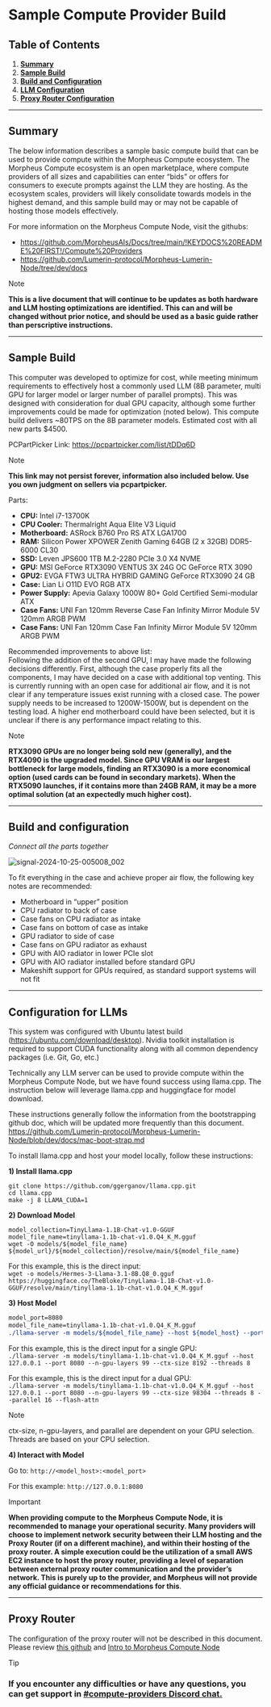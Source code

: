 # Sample Compute Provider Build

## Table of Contents
1. [**Summary**](#summary)
2. [**Sample Build**](#sample-build)
3. [**Build and Configuration**](#build-and-configuration)
4. [**LLM Configuration**](#configuration-for-llms)
5. [**Proxy Router Configuration**](#proxy-router)

---

## Summary
The below information describes a sample basic compute build that can be used to provide compute within the Morpheus Compute ecosystem. The Morpheus Compute ecosystem is an open marketplace, where compute providers of all sizes and capabilities can enter “bids” or offers for consumers to execute prompts against the LLM they are hosting. As the ecosystem scales, providers will likely consolidate towards models in the highest demand, and this sample build may or may not be capable of hosting those models effectively. 

For more information on the Morpheus Compute Node, visit the githubs:  
- https://github.com/MorpheusAIs/Docs/tree/main/!KEYDOCS%20README%20FIRST!/Compute%20Providers  
- https://github.com/Lumerin-protocol/Morpheus-Lumerin-Node/tree/dev/docs

> [!NOTE]
> **This is a live document that will continue to be updates as both hardware and LLM hosting optimizations are identified. This can and will be changed without prior notice, and should be used as a basic guide rather than perscriptive instructions.**

---

## Sample Build
This computer was developed to optimize for cost, while meeting minimum requirements to effectively host a commonly used LLM (8B parameter, multi GPU for larger model or larger number of parallel prompts). This was designed with consideration for dual GPU capacity, although some further improvements could be made for optimization (noted below). This compute build delivers ~80TPS on the 8B parameter models. Estimated cost with all new parts $4500. 

PCPartPicker Link: https://pcpartpicker.com/list/tDDq6D 
> [!NOTE]
> **This link may not persist forever, information also included below. Use you own judgment on sellers via pcpartpicker.**

Parts:
* **CPU:** Intel i7-13700K 
* **CPU Cooler:** Thermalright Aqua Elite V3 Liquid
* **Motherboard:** ASRock B760 Pro RS ATX LGA1700
* **RAM:** Silicon Power XPOWER Zenith Gaming 64GB (2 x 32GB) DDR5-6000 CL30
* **SSD:** Leven JPS600 1TB M.2-2280 PCIe 3.0 X4 NVME
* **GPU:** MSI GeForce RTX3090 VENTUS 3X 24G OC GeForce RTX 3090
* **GPU2:** EVGA FTW3 ULTRA HYBRID GAMING GeForce RTX3090 24 GB
* **Case:** Lian Li O11D EVO RGB ATX
* **Power Supply:** Apevia Galaxy 1000W 80+ Gold Certified Semi-modular ATX
* **Case Fans:** UNI Fan 120mm Reverse Case Fan Infinity Mirror Module 5V 120mm ARGB PWM
* **Case Fans:** UNI Fan 120mm Case Fan Infinity Mirror Module 5V 120mm ARGB PWM

Recommended improvements to above list:  
Following the addition of the second GPU, I may have made the following decisions differently. First, although the case properly fits all the components, I may have decided on a case with additional top venting. This is currently running with an open case for additional air flow, and it is not clear if any temperature issues exist running with a closed case. The power supply needs to be increased to 1200W-1500W, but is dependent on the testing load. A higher end motherboard could have been selected, but it is unclear if there is any performance impact relating to this. 

> [!NOTE]
> **RTX3090 GPUs are no longer being sold new (generally), and the RTX4090 is the upgraded model. Since GPU VRAM is our largest bottleneck for large models, finding an RTX3090 is a more economical option (used cards can be found in secondary markets). When the RTX5090 launches, if it contains more than 24GB RAM, it may be a more optimal solution (at an expectedly much higher cost).**

---

## Build and configuration
_Connect all the parts together_

![signal-2024-10-25-005008_002](https://github.com/user-attachments/assets/afca6e73-a0f4-4ff7-aa45-b7f4e30d0386)

To fit everything in the case and achieve proper air flow, the following key notes are recommended:
* Motherboard in “upper” position
* CPU radiator to back of case
* Case fans on CPU radiator as intake
* Case fans on bottom of case as intake
* GPU radiator to side of case
* Case fans on GPU radiator as exhaust
* GPU with AIO radiator in lower PCIe slot
* GPU with AIO radiator installed before standard GPU
* Makeshift support for GPUs required, as standard support systems will not fit

---

## Configuration for LLMs 
This system was configured with Ubuntu latest build (https://ubuntu.com/download/desktop). Nvidia toolkit installation is required to support CUDA functionality along with all common dependency packages (i.e. Git, Go, etc.)

Technically any LLM server can be used to provide compute within the Morpheus Compute Node, but we have found success using llama.cpp. The instruction below will leverage llama.cpp and huggingface for model download. 

These instructions generally follow the information from the bootstrapping github doc, which will be updated more frequently than this document. https://github.com/Lumerin-protocol/Morpheus-Lumerin-Node/blob/dev/docs/mac-boot-strap.md

To install llama.cpp and host your model locally, follow these instructions:

**1) Install llama.cpp**

```
git clone https://github.com/ggerganov/llama.cpp.git
cd llama.cpp
make -j 8 LLAMA_CUDA=1
```

**2) Download Model**

```model_url=https://huggingface.co/TheBloke
model_collection=TinyLlama-1.1B-Chat-v1.0-GGUF
model_file_name=tinyllama-1.1b-chat-v1.0.Q4_K_M.gguf
wget -O models/${model_file_name} ${model_url}/${model_collection}/resolve/main/${model_file_name}
```

For this example, this is the direct input:  
```wget -o models/Hermes-3-Llama-3.1-8B.Q8_0.gguf https://huggingface.co/TheBloke/TinyLlama-1.1B-Chat-v1.0-GGUF/resolve/main/tinyllama-1.1b-chat-v1.0.Q4_K_M.gguf```

**3) Host Model**

```model_host=127.0.0.1
model_port=8080
model_file_name=tinyllama-1.1b-chat-v1.0.Q4_K_M.gguf
./llama-server -m models/${model_file_name} --host ${model_host} --port ${model_port} --n-gpu-layers 99 --ctx-size 8192 --threads 8
```

For this example, this is the direct input for a single GPU:  
```./llama-server -m models/tinyllama-1.1b-chat-v1.0.Q4_K_M.gguf --host 127.0.0.1 --port 8080 --n-gpu-layers 99 --ctx-size 8192 --threads 8```

For this example, this is the direct input for a dual GPU:  
```./llama-server -m models/tinyllama-1.1b-chat-v1.0.Q4_K_M.gguf --host 127.0.0.1 --port 8080 --n-gpu-layers 99 --ctx-size 98304 --threads 8 --parallel 16 --flash-attn```

> [!Note]
> ctx-size, n-gpu-layers, and parallel are dependent on your GPU selection. Threads are based on your CPU selection. 

**4) Interact with Model**

Go to: ```http://<model_host>:<model_port>```

For this example: ```http://127.0.0.1:8080```

> [!IMPORTANT]
> **When providing compute to the Morpheus Compute Node, it is recommended to manage your operational security. Many providers will choose to implement network security between their LLM hosting and the Proxy Router (if on a different machine), and within their hosting of the proxy router. A simple execution could be the utilization of a small AWS EC2 instance to host the proxy router, providing a level of separation between external proxy router communication and the provider’s network. This is purely up to the provider, and Morpheus will not provide any official guidance or recommendations for this**. 

---

## Proxy Router
The configuration of the proxy router will not be described in this document. Please review [this github](https://github.com/Lumerin-protocol/Morpheus-Lumerin-Node/blob/dev/docs/02-provider-setup.md) and [Intro to Morpheus Compute Node](/!KEYDOCS%20README%20FIRST!/Compute%20Providers/Compute%20Node/Intro%20to%20Morpheus%20Compute%20Node.md#provider-setup)


> [!TIP]
> ### If you encounter any difficulties or have any questions, you can get support in [#compute-providers Discord chat.](https://discord.com/channels/1151741790408429580/1167520834139738289)
